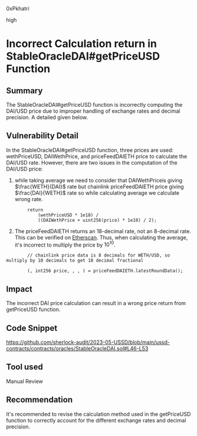 0xPkhatri

high

# Incorrect Calculation return in StableOracleDAI#getPriceUSD Function

## Summary

The StableOracleDAI#getPriceUSD function is incorrectly computing the DAI/USD price due to improper handling of exchange rates and decimal precision. A detailed given below.

## Vulnerability Detail

In the StableOracleDAI#getPriceUSD function, three prices are used: wethPriceUSD, DAIWethPrice, and priceFeedDAIETH price to calculate the DAI/USD rate. However, there are two issues in the computation of the DAI/USD price:

1. while taking average we need to consider that DAIWethPriceis giving $\frac{WETH}{DAI}$ rate but chainlink priceFeedDAIETH price giving $\frac{DAI}{WETH}$  rate so while calculating average we calculate wrong rate.

```solidity
        return
            (wethPriceUSD * 1e18) /
            ((DAIWethPrice + uint256(price) * 1e10) / 2);
```

2. The priceFeedDAIETH returns an 18-decimal rate, not an 8-decimal rate. This can be verified on [Etherscan](https://etherscan.io/address/0x773616E4d11A78F511299002da57A0a94577F1f4#readContract#F3). Thus, when calculating the average, it's incorrect to multiply the price by $10^{10}$.

```solidity
        // chainlink price data is 8 decimals for WETH/USD, so multiply by 10 decimals to get 18 decimal fractional

        (, int256 price, , , ) = priceFeedDAIETH.latestRoundData();
```


## Impact

The incorrect DAI price calculation can result in a wrong price return from getPriceUSD function.

## Code Snippet

https://github.com/sherlock-audit/2023-05-USSD/blob/main/ussd-contracts/contracts/oracles/StableOracleDAI.sol#L46-L53

## Tool used

Manual Review

## Recommendation

It's recommended to revise the calculation method used in the getPriceUSD function to correctly account for the different exchange rates and decimal precision.